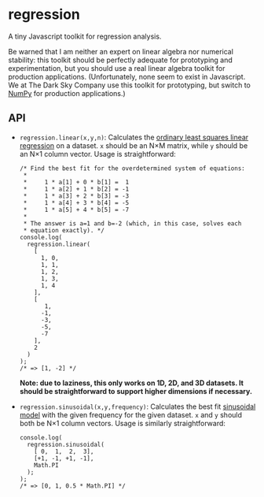 regression
==========

A tiny Javascript toolkit for regression analysis.

Be warned that I am neither an expert on linear algebra nor numerical
stability: this toolkit should be perfectly adequate for prototyping and
experimentation, but you should use a real linear algebra toolkit for
production applications. (Unfortunately, none seem to exist in Javascript. We
at The Dark Sky Company use this toolkit for prototyping, but switch to
[NumPy][1] for production applications.)

[1]: http://www.numpy.org/

API
---

*   `regression.linear(x,y,n)`: Calculates the [ordinary least squares
    linear regression][2] on a dataset. `x` should be an N×M matrix, while `y`
    should be an N×1 column vector. Usage is straightforward:

        /* Find the best fit for the overdetermined system of equations:
         * 
         *     1 * a[1] + 0 * b[1] =  1
         *     1 * a[2] + 1 * b[2] = -1
         *     1 * a[3] + 2 * b[3] = -3
         *     1 * a[4] + 3 * b[4] = -5
         *     1 * a[5] + 4 * b[5] = -7
         * 
         * The answer is a=1 and b=-2 (which, in this case, solves each
         * equation exactly). */
        console.log(
          regression.linear(
            [
              1, 0,
              1, 1,
              1, 2,
              1, 3,
              1, 4
            ],
            [
               1,
              -1,
              -3,
              -5,
              -7
            ],
            2
          )
        );
        /* => [1, -2] */

    **Note: due to laziness, this only works on 1D, 2D, and 3D datasets. It
    should be straightforward to support higher dimensions if necessary.**

*   `regression.sinusoidal(x,y,frequency)`: Calculates the best fit [sinusoidal
    model][3] with the given frequency for the given dataset. `x` and `y`
    should both be N×1 column vectors. Usage is similarly straightforward:

        console.log(
          regression.sinusoidal(
            [ 0,  1,  2,  3],
            [+1, -1, +1, -1],
            Math.PI
          );
        );
        /* => [0, 1, 0.5 * Math.PI] */

[2]: https://en.wikipedia.org/wiki/Ordinary_least_squares
[3]: https://en.wikipedia.org/wiki/Sinusoidal_model
